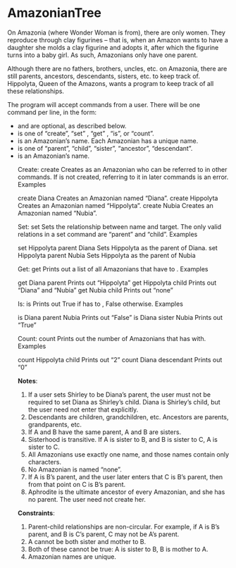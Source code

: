 # AmazonianTree

On Amazonia (where Wonder Woman is from), there are only women.  They reproduce through clay figurines – that is, when an Amazon wants to have a daughter she molds a clay figurine and adopts it, after which the figurine turns into a baby girl.  As such, Amazonians only have one parent.

Although there are no fathers, brothers, uncles, etc. on Amazonia, there are still parents, ancestors, descendants, sisters, etc. to keep track of.  Hippolyta, Queen of the Amazons, wants a program to keep track of all these relationships.

The program will accept commands from a user. There will be one command per line, in the form:
<ul>
     <li> <verb> <object> <relation> <target></li>
     <li> <relation> and <target> are optional, as described below.</li>
     <li> <verb> is one of “create”, “set” , “get” , “is”, or “count”.</li>
     <li> <object> is an Amazonian’s name.  Each Amazonian has a unique name.</li>
     <li> <relation> is one of “parent”, “child”, “sister”, “ancestor”, “descendant”.</li>
     <li> <target> is an Amazonian’s name.</li>
</ul>



Create: create <name>	Creates <name> as an Amazonian who can be referred to in other commands.  If <name> is not created, referring to it in later commands is an error.
Examples

create Diana	Creates an Amazonian named “Diana”.
create Hippolyta	Creates an Amazonian named “Hippolyta”.
create Nubia	Creates an Amazonian named “Nubia”.


Set: set <name> <relation> <target>	Sets the relationship between name and target.  The only valid relations in a set command are “parent” and “child”.
Examples

set Hippolyta parent Diana	Sets Hippolyta as the parent of Diana.
set Hippolyta parent Nubia	Sets Hippolyta as the parent of Nubia


Get: get <name> <relation>	Prints out a list of all Amazonians that have <relation> to <name>.
Examples

get Diana parent	Prints out “Hippolyta”
get Hippolyta child	Prints out “Diana” and “Nubia”
get Nubia child	Prints out “none”


Is: is <name> <relation> <target>	Prints out True if <name> has <relation> to <target>, False otherwise.
Examples

is Diana parent Nubia	Prints out “False”
is Diana sister Nubia	Prints out “True”


Count: count <name> <relation>	Prints out the number of Amazonians that <name> has <relation> with.
Examples

count Hippolyta child	Prints out “2”
count Diana descendant	Prints out “0”



<b>Notes</b>:
1.	If a user sets Shirley to be Diana’s parent, the user must not be required to set Diana as Shirley’s child.  Diana is Shirley’s child, but the user need not enter that explicitly.
2.	Descendants are children, grandchildren, etc.  Ancestors are parents, grandparents, etc.
3.	If A and B have the same parent, A and B are sisters.
4.	Sisterhood is transitive.  If A is sister to B, and B is sister to C, A is sister to C.
5.	All Amazonians use exactly one name, and those names contain only characters.
6.	No Amazonian is named “none”.
7.	If A is B’s parent, and the user later enters that C is B’s parent, then from that point on C is B’s parent.
8.	Aphrodite is the ultimate ancestor of every Amazonian, and she has no parent.  The user need not create her.

<b>Constraints</b>:
1.	Parent-child relationships are non-circular.  For example, if A is B’s parent, and B is C’s parent, C may not be A’s parent.
2.	A cannot be both sister and mother to B.
3.	Both of these cannot be true: A is sister to B, B is mother to A.
4.	Amazonian names are unique.
